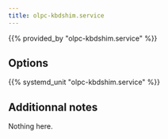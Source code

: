 ```yaml
---
title: olpc-kbdshim.service
---
```


{{% provided_by "olpc-kbdshim.service" %}}

## Options

{{% systemd_unit "olpc-kbdshim.service" %}}

## Additionnal notes

Nothing here.
